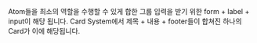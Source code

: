 Atom들을 최소의 역할을 수행할 수 있게 합한 그룹
입력을 받기 위한 form + label + input이 해당 됩니다.
Card System에서 제목 + 내용 + footer들이 합쳐진 하나의 Card가 이에 해당됩니다.